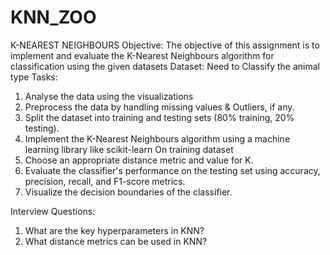 # KNN_ZOO
K-NEAREST NEIGHBOURS
Objective: 
The objective of this assignment is to implement and evaluate the K-Nearest Neighbours algorithm for classification using the given datasets
Dataset:
Need to Classify the animal type
Tasks:
1. Analyse the data using the visualizations
2. Preprocess the data by handling missing values & Outliers, if any.
3. Split the dataset into training and testing sets (80% training, 20% testing).
4. Implement the K-Nearest Neighbours algorithm using a machine learning library like scikit-learn On training dataset
5. Choose an appropriate distance metric and value for K.
6. Evaluate the classifier's performance on the testing set using accuracy, precision, recall, and F1-score metrics.
7. Visualize the decision boundaries of the classifier.

Interview Questions:
1. What are the key hyperparameters in KNN?
2. What distance metrics can be used in KNN?

